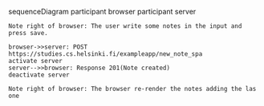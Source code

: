 sequenceDiagram
    participant browser
    participant server

    Note right of browser: The user write some notes in the input and press save.

    browser->>server: POST https://studies.cs.helsinki.fi/exampleapp/new_note_spa
    activate server
    server-->>browser: Response 201(Note created)
    deactivate server

    Note right of browser: The browser re-render the notes adding the las one